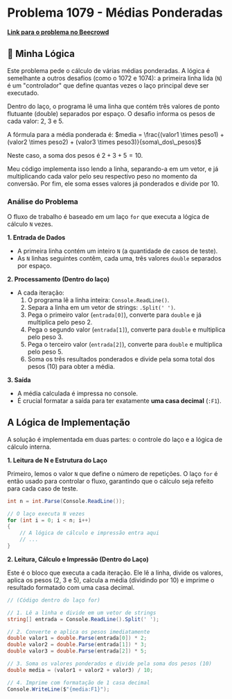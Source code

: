 # Problema 1079 - Médias Ponderadas

**[Link para o problema no Beecrowd](https://www.beecrowd.com.br/judge/pt/problems/view/1079)**

## 🧠 Minha Lógica

Este problema pede o cálculo de várias médias ponderadas. A lógica é semelhante a outros desafios (como o 1072 e 1074): a primeira linha lida (`N`) é um "controlador" que define quantas vezes o laço principal deve ser executado.

Dentro do laço, o programa lê uma linha que contém três valores de ponto flutuante (double) separados por espaço. O desafio informa os pesos de cada valor: 2, 3 e 5.

A fórmula para a média ponderada é:
$media = \frac{(valor1 \times peso1) + (valor2 \times peso2) + (valor3 \times peso3)}{soma\_dos\_pesos}$

Neste caso, a soma dos pesos é $2 + 3 + 5 = 10$.

Meu código implementa isso lendo a linha, separando-a em um vetor, e já multiplicando cada valor pelo seu respectivo peso no momento da conversão. Por fim, ele soma esses valores já ponderados e divide por 10.

### Análise do Problema

O fluxo de trabalho é baseado em um laço `for` que executa a lógica de cálculo `N` vezes.

**1. Entrada de Dados**
* A primeira linha contém um inteiro `N` (a quantidade de casos de teste).
* As `N` linhas seguintes contêm, cada uma, três valores `double` separados por espaço.

**2. Processamento (Dentro do laço)**
* A cada iteração:
    1.  O programa lê a linha inteira: `Console.ReadLine()`.
    2.  Separa a linha em um vetor de strings: `.Split(' ')`.
    3.  Pega o primeiro valor (`entrada[0]`), converte para `double` e já multiplica pelo peso 2.
    4.  Pega o segundo valor (`entrada[1]`), converte para `double` e multiplica pelo peso 3.
    5.  Pega o terceiro valor (`entrada[2]`), converte para `double` e multiplica pelo peso 5.
    6.  Soma os três resultados ponderados e divide pela soma total dos pesos (10) para obter a média.

**3. Saída**
* A média calculada é impressa no console.
* É crucial formatar a saída para ter exatamente **uma casa decimal** (`:F1`).

## A Lógica de Implementação

A solução é implementada em duas partes: o controle do laço e a lógica de cálculo interna.

**1. Leitura de N e Estrutura do Laço**

Primeiro, lemos o valor `N` que define o número de repetições. O laço `for` é então usado para controlar o fluxo, garantindo que o cálculo seja refeito para cada caso de teste.

```csharp
int n = int.Parse(Console.ReadLine());

// O laço executa N vezes
for (int i = 0; i < n; i++)
{
    // A lógica de cálculo e impressão entra aqui
    // ...
}
```

**2. Leitura, Cálculo e Impressão (Dentro do Laço)**

Este é o bloco que executa a cada iteração. Ele lê a linha, divide os valores, aplica os pesos (2, 3 e 5), calcula a média (dividindo por 10) e imprime o resultado formatado com uma casa decimal.

```csharp
// (Código dentro do laço for)

// 1. Lê a linha e divide em um vetor de strings
string[] entrada = Console.ReadLine().Split(' ');

// 2. Converte e aplica os pesos imediatamente
double valor1 = double.Parse(entrada[0]) * 2;
double valor2 = double.Parse(entrada[1]) * 3;
double valor3 = double.Parse(entrada[2]) * 5;

// 3. Soma os valores ponderados e divide pela soma dos pesos (10)
double media = (valor1 + valor2 + valor3) / 10;

// 4. Imprime com formatação de 1 casa decimal
Console.WriteLine($"{media:F1}");
```